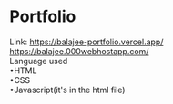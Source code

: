 # Portfolio 
Link: 
https://balajee-portfolio.vercel.app/
https://balajee.000webhostapp.com/
<br>
Language used
 <br>
•HTML
<br>
•CSS
<br>
•Javascript(it's in the html file)
